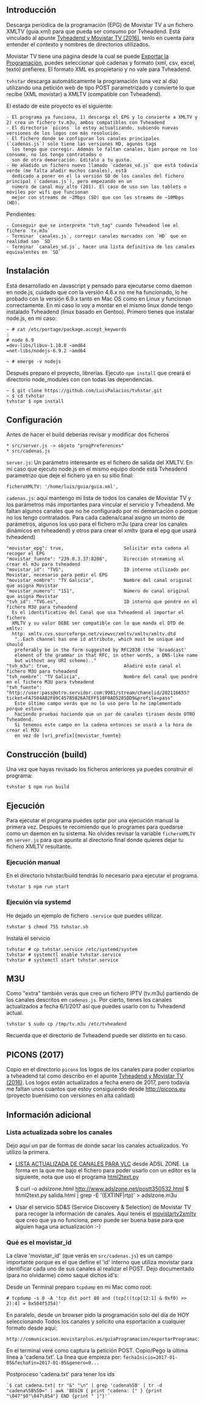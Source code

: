## Introducción

Descarga periódica de la programación (EPG) de Movistar TV a un fichero XMLTV (guia.xml) para que
pueda ser consumo por Tvheadend. Está vinculado al apunte [Tvheadend y Movistar TV (2016)](http://www.luispa.com/archivos/4571),
tenlo en cuenta para entender el contexto y nombres de directorios utilizados.

Movistar TV tiene una página desde la cual se puede [Exportar la Programación](http://comunicacion.movistarplus.es/guiaProgramacion/exportarProgramacion),
puedes seleccionar qué cadenas y formato (xml, csv, excel, texto) prefieres. El formato XML es propietario
y no vale para Tvheadend. 

`tvhstar` descarga automáticamente la programación (una vez al día) utilizando
una petición web de tipo POST parametrizado y convierte lo que recibe (XML movistar) a XMLTV (compatible con Tvheadend). 

El estado de este proyecto es el siguiente: 

    - El programa ya funciona, 1) descarga el EPG y lo convierte a XMLTV y 2) crea un fichero tv.m3u, ambos compatibles con Tvheadend
    - El directorio `picons` lo estoy actualizando, subiendo nuevas versiones de los logos con más resolución. 
    - El fichero donde se configuran los canales principales (`cadenas.js`) solo tiene las versiones HD, agunos tags
      los tengo que corregir. Además le faltan canales, bien porque no los consumo, no los tengo contratados o 
      son de otra demarcación. Editalo a tu gusto. 
    - He añadido un fichero nuevo llamado `cadenas_sd.js` que está todavía verde (me falta añadir muchos canales), está
      dedicado a poner en el la versión SD de los canales del fichero principal (`cadenas.js`), pero empezando en un 
      número de canal muy alto (201). El caso de uso son las tablets o móviles por wifi que funcionan 
      mejor con streams de ~2Mbps (SD) que con los streams de ~10Mbps (HD). 

Pendientes: 

    - Conseguir que se interprete "tvh_tag" cuando Tvheadend lee el fichero `tv.m3u`
    - Terminar `canales.js`, corregir canales marcados con `HD` que en realidad son `SD`
    - Terminar `canales_sd.js`, hacer una lista definitiva de los canales equivalentes en `SD`


## Instalación

Está desarrollado en Javascript y pensado para ejecutarse como daemon en node.js, cuidado que con la versión 
4.6.x no me ha funcionado, lo he probado con la versión 6.9.x tanto en Mac OS como en Linux y funcionan 
correctamente. En mi caso lo voy a montar en el mismo linux donde tengo instalado Tvheadend (linux basado en
Gentoo). Primero tienes que instalar node.js, en mi caso: 

    ~ # cat /etc/portage/package.accept_keywords
    :
    # node 6.9
    =dev-libs/libuv-1.10.0 ~amd64
    =net-libs/nodejs-6.9.2 ~amd64
    
    ~ # emerge -v nodejs

Después preparo el proyecto, librerías. Ejecuto `npm install` que creará el directorio node_modules con
con todas las dependencias.

    ~ $ git clone https://github.com/LuisPalacios/tvhstar.git
    ~ $ cd tvhstar
    tvhstar $ npm install

## Configuración

Antes de hacer el build deberías revisar y modificar dos ficheros 

    * src/server.js -> objeto "progPreferences"
    * src/cadenas.js

`server.js`: Un parámetro interesante es el fichero de salida del XMLTV. En mi caso que ejecuto node.js en el mismo 
equipo donde está Tvheadend parametrizo que deje el fichero ya en su sitio final: 

    ficheroXMLTV: '/home/luis/guia/guia.xml',

`cadenas.js`: aquí mantengo mi lista de todos los canales de Movistar TV y 
los parámetros más importantes para vincular el servicio y Tvheadend. Me
faltan algunos canales que no he configurado por mi demarcación o porque
no los tengo contratados. Para cada cadena/canal asigno un monto de parámetros, 
algunos los uso para el fichero m3u (para crear los canales dinámicos
en tvheadend) y otros para crear el xmltv (para el epg que usará tvheadend)

    "movistar_epg": true,                      Solicitar esta cadena al recoger el EPG
    "movistar_fuente": "239.0.3.37:8208",      Dirección streaming al crear el m3u para tvheadend
    "movistar_id": "TVG",                      ID interno utilizado por Movistar, necesario para pedir el EPG
    "movistar_nombre": "TV Galicia",           Nombre del canal original que asigna Movistar
    "movistar_numero": "151",                  Número de canal original que asigna Movistar
    "tvh_id": "TVG.es",                        ID interno que pondré en el fichero M3U para tvheadend
      Es el identificativo del Canal que usa Tvheadend al importar el fichero 
      XMLTV y su valor DEBE ser compatible con lo que manda el DTD de xmltv:
      http: xmltv.cvs.sourceforge.net/viewvc/xmltv/xmltv/xmltv.dtd
       "..Each channel has one id attribute, which must be unique and should
       preferably be in the form suggested by RFC2838 (the 'broadcast'
       element of the grammar in that RFC, in other words, a DNS-like name
       but without any URI scheme).."
    "tvh_m3u": true,                           Añadiré este canal el fichero M3U para tvheadend
    "tvh_nombre": "TV Galicia",                Nombre del canal que pondré en el fichero M3U para tvheadend
    "tvh_fuente": "http://user:pass@otro.servidor.com:9981/stream/chanelid/202116655?ticket=FA7504AB2F89C45785826A7EFF510F0AD5285DD9&profile=pass"
       Este último campo verás que no lo uso pero lo he implementado porque estuve 
       haciendo pruebas haciendo que un par de canales tirasen desde OTRO Tvheadend. 
       Si tenemos este campo en la cadena entonces se usará a la hora de crear el M3U 
       en vez de [uri_prefix]{movistar_fuente}
 

## Construcción (build)

Una vez que hayas revisado los ficheros anteriores ya puedes construir el programa: 

    tvhstar $ npm run build


## Ejecución

Para ejecutar el programa puedes optar por una ejecución manual la primera vez. Después
te recomiendo que lo programes para quedarse como un daemon en tu sistema. No olvides
revisar la variable `ficheroXMLTV` en `server.js` para que apunte 
al directorio final donde quieres dejar tu fichero XMLTV resultante. 

### Ejecución manual

En el directorio tvhstar/build tendrás lo necesario para ejecutar el programa.

    tvhstar $ npm run start


### Ejecuión vía systemd

He dejado un ejemplo de fichero `.service` que puedes utilizar. 

    tvhstar $ chmod 755 tvhstar.sh

Instala el servicio

    tvhstar # cp tvhstar.service /etc/systemd/system
    tvhstar # systemctl enable tvhstar.service
    tvhstar # systemctl start tvhstar.service


## M3U

Como "extra" también verás que creo un fichero IPTV (tv.m3u) partiendo de los canales descritos en 
`cadenas.js`. Por cierto, tienes los canales actualizados a fecha 6/1/2017 así que puedes usarlo
con tu Tvheadend actual.

    tvhstar $ sudo cp /tmp/tv.m3u /etc/tvheadend     
    
Recuerda que el directorio de Tvheadend puede ser distinto en tu caso.  
  
## PICONS (2017)

Copio en el directorio `picons` los logos de los canales para poder copiarlos a tvheadend tal como 
describo en el apunte [Tvheadend y Movistar TV (2016)](http://www.luispa.com/archivos/4571). Los
logos están actualizados a fecha enero de 2017, pero todavía me faltan unos cuantos que
estoy consiguiendo desde http://picons.eu (proyecto buenísimo con versiones en alta calidad)


## Información adicional

### Lista actualizada sobre los canales

Dejo aquí un par de formas de donde sacar los canales actualizados. Yo utilizo la primera. 

- [LISTA ACTUALIZADA DE CANALES PARA VLC](http://www.adslzone.net/postt350532.html) desde ADSL ZONE. 
La forma en la que me bajo el fichero para poder usarlo con un editor es la siguiente, nota
que uso el programa [html2text.py](https://github.com/aaronsw/html2text)
    
    $ curl -o adslzone.html http://www.adslzone.net/postt350532.html
    $ html2text.py salida.html | grep -E '(EXTINF|rtp)' > adslzone.m3u

- Usar el servicio SD&S (Service Discovery & Selection) de Movistar TV para recoger la información
  de canales. Aquí tenéis el [movistartv2xmltv](https://github.com/ese/movistartv2xmltv) que 
  creo que ya no funciona, pero puede ser buena base para que alguien haga una actualización :-)


### Qué es el movistar_id

La clave 'movistar_id' (que verás en `src/cadenas.js`) es un campo importante porque es el que define el 'id' interno 
que utiliza movistar para identificar cada uno de sus canales al realizar el POST.
Dejo documentado (para no olvidarme) cómo saqué dichos id's: 
    
Desde un Terminal preparo `tcpdump` en mi Mac como root:

    # tcpdump -s 0 -A 'tcp dst port 80 and (tcp[((tcp[12:1] & 0xf0) >> 2):4] = 0x504f5354)'
    
En paralelo, desde un browser pido la programación solo del día de HOY 
seleccionando Todos los canales y solicito una esportación a cualquier formato desde aquí:

    http://comunicacion.movistarplus.es/guiaProgramacion/exportarProgramacion`

En el terminal veré como captura la petición POST. Copio/Pego la última línea a 'cadena.txt'. 
La línea que empieza por: `fechaInicio=2017-01-05&fechaFin=2017-01-05&genero=0...`
    
Postproceso 'cadena.txt' para tener los ids
 
    `$ cat cadena.txt| tr "&" "\n" | grep 'cadena%5B' | tr -d "cadena%5B%5D=" | awk 'BEGIN { print "cadena: [" } {print "\047"$0"\047\054"} END {print " ]"}'`

